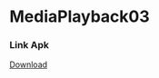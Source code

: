 # MediaPlayback03
### Link Apk
[Download](https://drive.google.com/open?id=0B6FrmOuyjL1-eExmU2tlZXc1REE)
